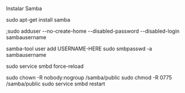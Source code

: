 



Instalar Samba

sudo apt-get install samba

;sudo adduser --no-create-home --disabled-password --disabled-login sambausername

samba-tool user add USERNAME-HERE
sudo smbpasswd -a sambausername


sudo service smbd force-reload


sudo chown -R nobody:nogroup /samba/public
sudo chmod -R 0775 /samba/public
sudo service smbd restart
